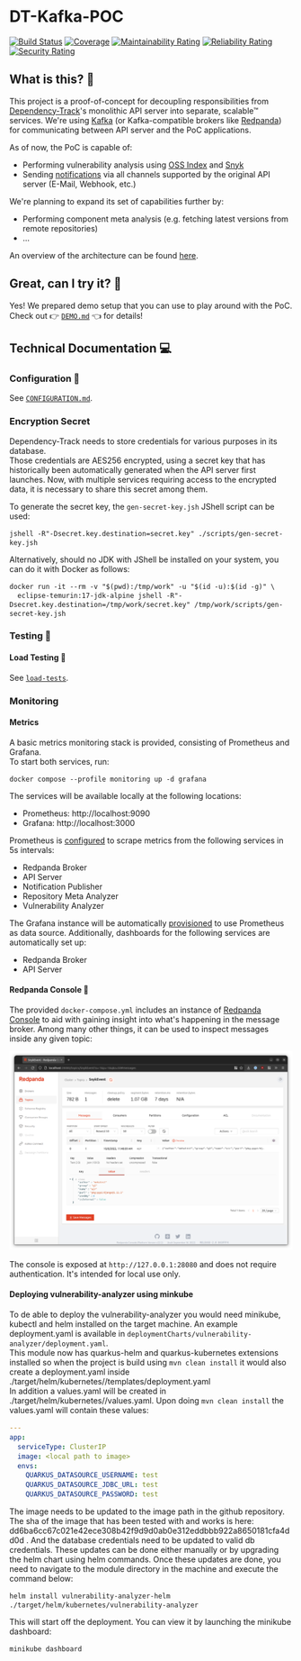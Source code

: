 # DT-Kafka-POC

[![Build Status](https://github.com/mehab/DTKafkaPOC/actions/workflows/ci.yml/badge.svg)](https://github.com/mehab/DTKafkaPOC/actions/workflows/ci.yml)
[![Coverage](https://sonarcloud.io/api/project_badges/measure?project=mehab_DTKafkaPOC&metric=coverage)](https://sonarcloud.io/summary/new_code?id=mehab_DTKafkaPOC)
[![Maintainability Rating](https://sonarcloud.io/api/project_badges/measure?project=mehab_DTKafkaPOC&metric=sqale_rating)](https://sonarcloud.io/summary/new_code?id=mehab_DTKafkaPOC)
[![Reliability Rating](https://sonarcloud.io/api/project_badges/measure?project=mehab_DTKafkaPOC&metric=reliability_rating)](https://sonarcloud.io/summary/new_code?id=mehab_DTKafkaPOC)
[![Security Rating](https://sonarcloud.io/api/project_badges/measure?project=mehab_DTKafkaPOC&metric=security_rating)](https://sonarcloud.io/summary/new_code?id=mehab_DTKafkaPOC)

## What is this? 🤔

This project is a proof-of-concept for decoupling responsibilities from [Dependency-Track]'s monolithic API server
into separate, scalable™ services. We're using [Kafka] (or Kafka-compatible brokers like [Redpanda]) for communicating 
between API server and the PoC applications.

As of now, the PoC is capable of:

* Performing vulnerability analysis using [OSS Index] and [Snyk]
* Sending [notifications] via all channels supported by the original API server (E-Mail, Webhook, etc.)

We're planning to expand its set of capabilities further by:

* Performing component meta analysis (e.g. fetching latest versions from remote repositories)
* ...

An overview of the architecture can be found [here](https://excalidraw.com/#room=fba0103fa2642574be40,NomXwyHw3jvoy0yr6JxCJw).

## Great, can I try it? 🙌

Yes! We prepared demo setup that you can use to play around with the PoC.  
Check out 👉 [`DEMO.md`](DEMO.md) 👈 for details!

## Technical Documentation 💻

### Configuration 📝

See [`CONFIGURATION.md`](CONFIGURATION.md).

### Encryption Secret

Dependency-Track needs to store credentials for various purposes in its database.  
Those credentials are AES256 encrypted, using a secret key that has historically been automatically generated when
the API server first launches. Now, with multiple services requiring access to the encrypted data, 
it is necessary to share this secret among them.

To generate the secret key, the `gen-secret-key.jsh` JShell script can be used:

```shell
jshell -R"-Dsecret.key.destination=secret.key" ./scripts/gen-secret-key.jsh
```

Alternatively, should no JDK with JShell be installed on your system, you can do it with Docker as follows:

```shell
docker run -it --rm -v "$(pwd):/tmp/work" -u "$(id -u):$(id -g)" \
  eclipse-temurin:17-jdk-alpine jshell -R"-Dsecret.key.destination=/tmp/work/secret.key" /tmp/work/scripts/gen-secret-key.jsh
```

### Testing 🤞

#### Load Testing 🚀

See [`load-tests`](load-tests).

### Monitoring

#### Metrics

A basic metrics monitoring stack is provided, consisting of Prometheus and Grafana.  
To start both services, run:

```shell
docker compose --profile monitoring up -d grafana
```

The services will be available locally at the following locations:

* Prometheus: http://localhost:9090
* Grafana: http://localhost:3000

Prometheus is [configured](monitoring/prometheus.yml) to scrape metrics from the following services in 5s intervals:

* Redpanda Broker
* API Server
* Notification Publisher
* Repository Meta Analyzer
* Vulnerability Analyzer

The Grafana instance will be automatically [provisioned](monitoring/grafana/provisioning) to use Prometheus as
data source. Additionally, dashboards for the following services are automatically set up:

* Redpanda Broker
* API Server

#### Redpanda Console 🐼

The provided `docker-compose.yml` includes an instance of [Redpanda Console](https://github.com/redpanda-data/console)
to aid with gaining insight into what's happening in the message broker. Among many other things, it can be used to
inspect messages inside any given topic:

![Redpanda Console - Messages](.github/images/redpanda-console_messages.png)

The console is exposed at `http://127.0.0.1:28080` and does not require authentication. It's intended for local use only.

[Dependency-Track]: https://github.com/DependencyTrack/dependency-track
[Kafka]: https://kafka.apache.org/
[notifications]: https://docs.dependencytrack.org/integrations/notifications/
[OSS Index]: https://ossindex.sonatype.org/
[Redpanda]: https://redpanda.com/
[Snyk]: https://snyk.io/

#### Deploying vulnerability-analyzer using minkube 

To de able to deploy the vulnerability-analyzer you would need minikube, kubectl and helm installed on the target machine. An example deployment.yaml is available in ``deploymentCharts/vulnerability-analyzer/deployment.yaml``.<br/>
This module now has quarkus-helm and quarkus-kubernetes extensions installed so when the project is build using `mvn clean install` it would also create a deployment.yaml inside ./target/helm/kubernetes/<chart-name>/templates/deployment.yaml<br/>
In addition a values.yaml will be created in ./target/helm/kubernetes/<chart-name>/values.yaml. Upon doing `mvn clean install` the values.yaml will contain these values:
```yaml
---
app:
  serviceType: ClusterIP
  image: <local path to image>
  envs:
    QUARKUS_DATASOURCE_USERNAME: test
    QUARKUS_DATASOURCE_JDBC_URL: test
    QUARKUS_DATASOURCE_PASSWORD: test
```
The image needs to be updated to the image path in the github repository. The sha of the image that has been tested with and works is here: dd6ba6cc67c021e42ece308b42f9d9d0ab0e312eddbbb922a8650181cfa4dd0d . And the database credentials need to be updated to valid db credentials. These updates can be done either manually or by upgrading the helm chart using helm commands. Once these updates are done, you need to navigate to the module directory in the machine and execute the command below:
```shell
helm install vulnerability-analyzer-helm ./target/helm/kubernetes/vulnerability-analyzer
```
This will start off the deployment. You can view it by launching the minikube dashboard:
```shell
minikube dashboard
```